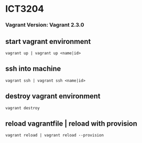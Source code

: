 

# ICT3204
### Vagrant Version: Vagrant 2.3.0
## start vagrant environment
``` 
vagrant up | vagrant up <name|id>
```


## ssh into machine
``` 
vagrant ssh | vagrant ssh <name|id>
``` 

## destroy vagrant environment
``` 
vagrant destroy 
``` 

## reload vagrantfile | reload with provision
``` 
vagrant reload | vagrant reload --provision
``` 



